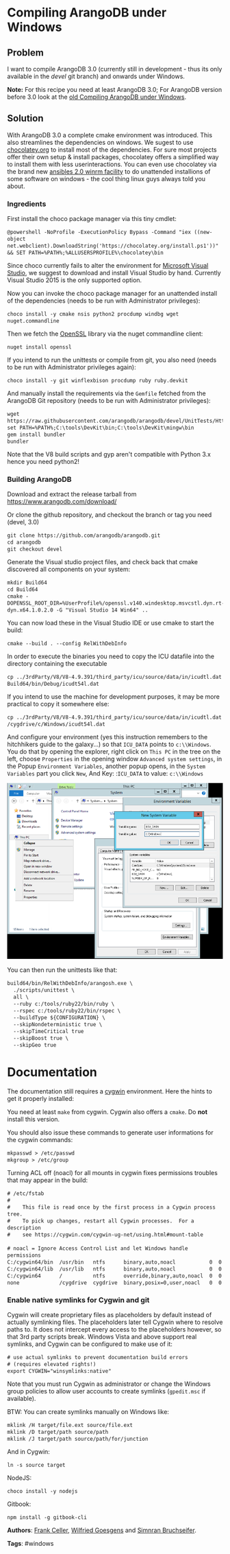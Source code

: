 # Compiling ArangoDB under Windows

## Problem

I want to compile ArangoDB 3.0 (currently still in development - thus its only available in the _devel_ git branch) and onwards under Windows.

**Note:** For this recipe you need at least ArangoDB 3.0;
For ArangoDB version before 3.0 look at the [old Compiling ArangoDB under Windows](CompilingUnderWindows.md).

## Solution

With ArangoDB 3.0 a complete cmake environment was introduced. This also streamlines the dependencies on windows.
We sugest to use [chocolatey.org](https://chocolatey.org/) to install most of the dependencies. For sure
most projects offer their own setup & install packages, chocolatey offers a simplified way to install them
with less userinteractions. You can even use chocolatey via the brand new
[ansibles 2.0 winrm facility](http://docs.ansible.com/ansible/intro_windows.html)
to do unattended installions of some software on windows - the cool thing linux guys always told you about.

### Ingredients

First install the choco package manager via this tiny cmdlet:

    @powershell -NoProfile -ExecutionPolicy Bypass -Command "iex ((new-object net.webclient).DownloadString('https://chocolatey.org/install.ps1'))" && SET PATH=%PATH%;%ALLUSERSPROFILE%\chocolatey\bin


Since choco currently fails to alter the environment for
[Microsoft Visual Studio](https://www.visualstudio.com/en-us/products/visual-studio-community-vs.aspx),
we suggest to download and install Visual Studio by hand.
Currently Visual Studio 2015 is the only supported option.

Now you can invoke the choco package manager for an unattended install of the dependencies (needs to be run with Administrator privileges):

    choco install -y cmake nsis python2 procdump windbg wget nuget.commandline

Then we fetch the [OpenSSL](https://openssl.org) library via the nuget commandline client:

    nuget install openssl

If you intend to run the unittests or compile from git, you also need (needs to be run with Administrator privileges again):

    choco install -y git winflexbison procdump ruby ruby.devkit

And manually install the requirements via the `Gemfile` fetched from the ArangoDB Git repository (needs to be run with Administrator privileges):

    wget https://raw.githubusercontent.com/arangodb/arangodb/devel/UnitTests/HttpInterface/Gemfile
    set PATH=%PATH%;C:\tools\DevKit\bin;C:\tools\DevKit\mingw\bin
    gem install bundler
    bundler

Note that the V8 build scripts and gyp aren't compatible with Python 3.x hence you need python2!

### Building ArangoDB
Download and extract the release tarball from https://www.arangodb.com/download/

Or clone the github repository, and checkout the branch or tag you need (devel, 3.0)

    git clone https://github.com/arangodb/arangodb.git
    cd arangodb
    git checkout devel

Generate the Visual studio project files, and check back that cmake discovered all components on your system:

    mkdir Build64
    cd Build64
    cmake -DOPENSSL_ROOT_DIR=%UserProfile%/openssl.v140.windesktop.msvcstl.dyn.rt-dyn.x64.1.0.2.0 -G "Visual Studio 14 Win64" ..

You can now load these in the Visual Studio IDE or use cmake to start the build:

    cmake --build . --config RelWithDebInfo

In order to execute the binaries you need to copy the ICU datafile into the directory containing the
executable

    cp ../3rdParty/V8/V8-4.9.391/third_party/icu/source/data/in/icudtl.dat Build64/bin/Debug/icudt54l.dat

If you intend to use the machine for development purposes, it may be more practical to copy it somewhere else:

    cp ../3rdParty/V8/V8-4.9.391/third_party/icu/source/data/in/icudtl.dat /cygdrive/c/Windows/icudt54l.dat

And configure your environment (yes this instruction remembers to the hitchhikers guide to the galaxy...) so that
`ICU_DATA` points to `c:\\Windows`. You do that by opening the explorer,
right click on `This PC` in the tree on the left, choose `Properties` in the opening window `Advanced system settings`,
in the Popup `Environment Variables`, another popup opens, in the `System Variables` part you click `New`, 
And Key: :`ICU_DATA` to value: `c:\\Windows`

![HowtoSetEnv](assets/CompilingUnderWindows/SetEnvironmentVar.png)

You can then run the unittests like that:

    build64/bin/RelWithDebInfo/arangosh.exe \
      ./scripts/unittest \
      all \
      --ruby c:/tools/ruby22/bin/ruby \
      --rspec c:/tools/ruby22/bin/rspec \
      --buildType ${CONFIGURATION} \
      --skipNondeterministic true \
      --skipTimeCritical true
      --skipBoost true \
      --skipGeo true
  
# Documentation
The documentation still requires a [cygwin](https://www.cygwin.com/) environment. Here the hints to get it properly installed:

You need at least `make` from cygwin. Cygwin also offers a `cmake`. Do **not** install this version.

You should also issue these commands to generate user informations for the cygwin commands:

    mkpasswd > /etc/passwd
    mkgroup > /etc/group

Turning ACL off (noacl) for all mounts in cygwin fixes permissions troubles that may appear in the build:

    # /etc/fstab
    #
    #    This file is read once by the first process in a Cygwin process tree.
    #    To pick up changes, restart all Cygwin processes.  For a description
    #    see https://cygwin.com/cygwin-ug-net/using.html#mount-table
    
    # noacl = Ignore Access Control List and let Windows handle permissions
    C:/cygwin64/bin  /usr/bin   ntfs      binary,auto,noacl           0  0
    C:/cygwin64/lib  /usr/lib   ntfs      binary,auto,noacl           0  0
    C:/cygwin64      /          ntfs      override,binary,auto,noacl  0  0
    none             /cygdrive  cygdrive  binary,posix=0,user,noacl   0  0

### Enable native symlinks for Cygwin and git

Cygwin will create proprietary files as placeholders by default instead of
actually symlinking files. The placeholders later tell Cygwin where to resolve
paths to. It does not intercept every access to the placeholders however, so
that 3rd party scripts break. Windows Vista and above support real symlinks,
and Cygwin can be configured to make use of it:

    # use actual symlinks to prevent documentation build errors
    # (requires elevated rights!)
    export CYGWIN="winsymlinks:native"

Note that you must run Cygwin as administrator or change the Windows group
policies to allow user accounts to create symlinks (`gpedit.msc` if available).

BTW: You can create symlinks manually on Windows like:

    mklink /H target/file.ext source/file.ext
    mklink /D target/path source/path
    mklink /J target/path source/path/for/junction

And in Cygwin:

    ln -s source target

NodeJS:

    choco install -y nodejs

Gitbook:

    npm install -g gitbook-cli

**Authors**:
[Frank Celler](https://github.com/fceller),
[Wilfried Goesgens](https://github.com/dothebart) and
[Simnran Bruchseifer](https://github.com/Simran-B).

**Tags**: #windows
